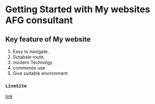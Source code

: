 # Getting Started with My websites AFG consultant



## Key feature of My website

1) Easy to navigate.
2) Sutabale route.
3) modern Technolgy
4) commenes use
5) Give suitable environment

### `LiveSite`

[link](https://service-review-assignmen-97544.web.app/)

